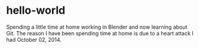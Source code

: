 hello-world
===========

Spending a little time at home working in Blender and now learning about Git. The reason I have been spending time at home is due to a heart attack I had October 02, 2014.
